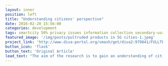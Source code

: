 ```yaml
---
layout: inner
position: left
title: "Understanding citizens' perspective"
date: 2016-02-20 15:56:00
categories: development
tags: smartcity 50% privacy issues information collection secondary-usage errors improper-access control awareness PII secondary-purposes margin-of-error awareness truth Langheinrich notice choice consent security-mechanism access IoT APUs surveys
featured_image: '/img/posts/pultruded products in 5G cities-1.jpeg'
project_link: 'http://www.diva-portal.org/smash/get/diva2:979841/FULLTEXT01.pdf'
button_icon: 'flask'
button_text: 'Original Article'
lead_text: "The aim of the research is to gain an understanding of citizens' perspective on privacy issues, treating citizens as rational beings and yet making sure that power is not allocated to the unearned."
---
```

